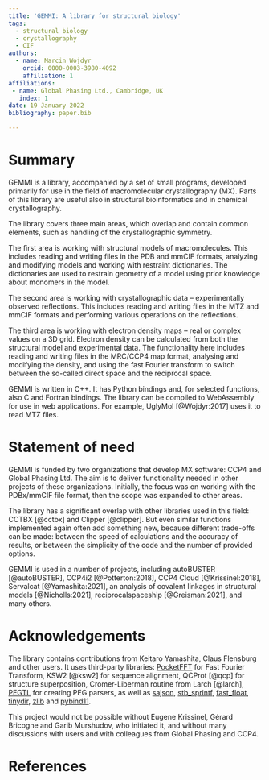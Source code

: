```yaml
---
title: 'GEMMI: A library for structural biology'
tags:
  - structural biology
  - crystallography
  - CIF
authors:
  - name: Marcin Wojdyr
    orcid: 0000-0003-3980-4092
    affiliation: 1
affiliations:
 - name: Global Phasing Ltd., Cambridge, UK
   index: 1
date: 19 January 2022
bibliography: paper.bib

---
```


# Summary

GEMMI is a library, accompanied by a set of small programs, developed primarily
for use in the field of macromolecular crystallography (MX).
Parts of this library are useful also in structural bioinformatics
and in chemical crystallography.

The library covers three main areas, which overlap and contain common elements,
such as handling of the crystallographic symmetry.

The first area is working with structural models of macromolecules.
This includes reading and writing files in the PDB and mmCIF formats,
analyzing and modifying models and working with restraint dictionaries.
The dictionaries are used to restrain geometry of a model
using prior knowledge about monomers in the model.

The second area is working with crystallographic data – experimentally
observed reflections. This includes reading and writing files in the MTZ
and mmCIF formats and performing various operations on the reflections.

The third area is working with electron density maps – real or complex
values on a 3D grid. Electron density can be calculated from both the
structural model and experimental data. The functionality here includes
reading and writing files in the MRC/CCP4 map format, analysing and modifying
the density, and using the fast Fourier transform to switch between
the so-called direct space and the reciprocal space.

GEMMI is written in C++. It has Python bindings and, for selected functions,
also C and Fortran bindings.
The library can be compiled to WebAssembly for use in web applications.
For example, UglyMol [@Wojdyr:2017] uses it to read MTZ files.

# Statement of need

GEMMI is funded by two organizations that develop MX software:
CCP4 and Global Phasing Ltd. The aim is to deliver functionality
needed in other projects of these organizations.
Initially, the focus was on working with the PDBx/mmCIF file format,
then the scope was expanded to other areas.

The library has a significant overlap with other libraries used
in this field: CCTBX [@cctbx] and Clipper [@clipper].
But even similar functions implemented again often add something new,
because different trade-offs can be made:
between the speed of calculations and the accuracy of results,
or between the simplicity of the code and the number of provided options.

GEMMI is used in a number of projects, including
autoBUSTER [@autoBUSTER], CCP4i2 [@Potterton:2018],
CCP4 Cloud [@Krissinel:2018], Servalcat [@Yamashita:2021],
an analysis of covalent linkages in structural models [@Nicholls:2021],
reciprocalspaceship [@Greisman:2021], and many others.

# Acknowledgements

The library contains contributions from Keitaro Yamashita, Claus Flensburg
and other users. It uses third-party libraries:
[PocketFFT](https://gitlab.mpcdf.mpg.de/mtr/pocketfft) for Fast Fourier Transform,
KSW2 [@ksw2] for sequence alignment,
QCProt [@qcp] for structure superposition,
Cromer-Liberman routine from Larch [@larch],
[PEGTL](https://github.com/taocpp/PEGTL) for creating PEG parsers,
as well as [sajson](https://github.com/chadaustin/sajson),
[stb_sprintf](https://github.com/nothings/stb),
[fast_float](https://github.com/fastfloat/fast_float),
[tinydir](https://github.com/cxong/tinydir),
[zlib](http://zlib.net/)
and [pybind11](https://github.com/pybind/pybind11).

This project would not be possible without Eugene Krissinel, Gérard Bricogne
and Garib Murshudov, who initiated it, and without many discussions with
users and with colleagues from Global Phasing and CCP4.

# References
